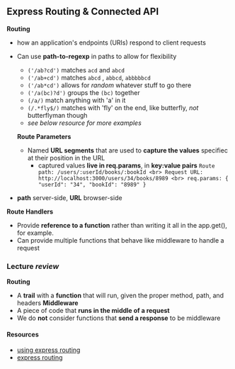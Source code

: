 ## Express Routing & Connected API

**Routing** 
- how an application's endpoints (URIs) respond to client requests
- Can use **path-to-regexp** in paths to allow for flexibility
  - `('/ab?cd')`  matches `acd` and `abcd`
  - `('/ab+cd')`  matches `abcd` , `abbcd`, `abbbbbcd`
  - `('/ab*cd')`  allows for *random* whatever stuff to go there
  - `('/a(bc)?d')`  groups the `(bc)` together
  - `(/a/)`  match anything with 'a' in it
  - `(/.*fly$/)`  matches with 'fly' on the end, like butterfly, *not* butterflyman though
  - *see below resource for more examples*

  **Route Parameters**
  - Named **URL segments** that are used to **capture the values** specifiec at their position in the URL
    - captured values **live in req.params**, in **key:value pairs**
`Route path: /users/:userId/books/:bookId <br>
Request URL: http://localhost:3000/users/34/books/8989 <br>
req.params: { "userId": "34", "bookId": "8989" }` <br>
- **path** server-side, **URL** browser-side

**Route Handlers**
- Provide **reference to a function** rather than writing it all in the app.get(), for example. 
- Can provide multiple functions that behave like middleware to handle a request

### Lecture *review*
**Routing**
- A **trail** with a **function** that will run, given the proper method, path, and headers
**Middleware**
- A piece of code that **runs in the middle of a request**
- We do **not** consider functions that **send a response** to be middleware

#### Resources
- [using express routing](https://expressjs.com/en/guide/routing.html)
- [express routing](https://scotch.io/tutorials/learn-to-use-the-new-router-in-expressjs-4)